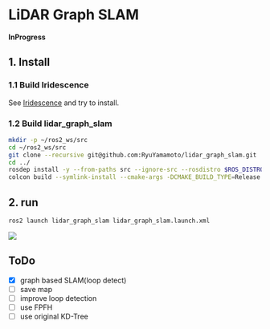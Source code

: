 # LiDAR Graph SLAM

**InProgress**

## 1. Install
### 1.1 Build Iridescence
See [Iridescence](https://github.com/koide3/iridescence) and try to install.

### 1.2 Build lidar_graph_slam

```bash
mkdir -p ~/ros2_ws/src
cd ~/ros2_ws/src
git clone --recursive git@github.com:RyuYamamoto/lidar_graph_slam.git
cd ../
rosdep install -y --from-paths src --ignore-src --rosdistro $ROS_DISTRO
colcon build --symlink-install --cmake-args -DCMAKE_BUILD_TYPE=Release
```

## 2. run
```bash
ros2 launch lidar_graph_slam lidar_graph_slam.launch.xml
```

[![](https://img.youtube.com/vi/hhWxuyCu7Us/0.jpg)](https://www.youtube.com/watch?v=hhWxuyCu7Us)

## ToDo
- [x] graph based SLAM(loop detect)
- [ ] save map
- [ ] improve loop detection
- [ ] use FPFH
- [ ] use original KD-Tree
